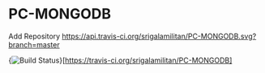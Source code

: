 # PC-MONGODB
Add Repository
https://api.travis-ci.org/srigalamilitan/PC-MONGODB.svg?branch=master

{<img src="https://travis-ci.org/srigalamilitan/PC-MONGODB.svg?branch=master" alt="Build Status" />}[https://travis-ci.org/srigalamilitan/PC-MONGODB]
